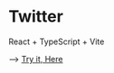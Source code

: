 # Twitter
React + TypeScript + Vite

-->  <a href="https://twitter-reloaded-cd9af.web.app/">Try it, Here</a>
